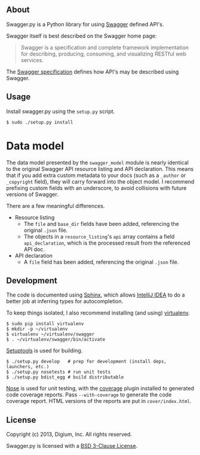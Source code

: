 About
-----
Swagger.py is a Python library for using [Swagger][] defined API's.

Swagger itself is best described on the Swagger home page:

> Swagger is a specification and complete framework implementation for
> describing, producing, consuming, and visualizing RESTful web
> services.

The [Swagger specification][] defines how API's may be described using
Swagger.

Usage
-----
Install swagger.py using the `setup.py` script.

    $ sudo ./setup.py install

<!-- TODO
swagger-codegen
===============

Inspired by the original [swagger-codegen][] project, templates are
written using [Mustache][] templates ([Pystache][], specifically).
There are several important differences.

 * The model that is fed into the mustache templates is almost
   identical to Swagger's API resource listing and API declaration
   model. The differences are listed [below](#model).
 * The templates themselves are completely self contained, with the
   logic to enrich the model being specified in `translate.py` in the
   same directory as the `*.mustache` files.
-->

<a id="model"></a>
Data model
==========

The data model presented by the `swagger_model` module is nearly
identical to the original Swagger API resource listing and API
declaration. This means that if you add extra custom metadata to your
docs (such as a `_author` or `_copyright` field), they will carry
forward into the object model. I recommend prefixing custom fields
with an underscore, to avoid collisions with future versions of
Swagger.

There are a few meaningful differences.

 * Resource listing
   * The `file` and `base_dir` fields have been added, referencing the
     original `.json` file.
   * The objects in a `resource_listing`'s `api` array contains a
     field `api_declaration`, which is the processed result from the
     referenced API doc.
 * API declaration
   * A `file` field has been added, referencing the original `.json`
     file.

Development
-----------

The code is documented using [Sphinx][], which allows [IntelliJ IDEA][]
to do a better job at inferring types for autocompletion.

To keep things isolated, I also recommend installing (and using)
[virtualenv][].

    $ sudo pip install virtualenv
    $ mkdir -p ~/virtualenv
    $ virtualenv ~/virtualenv/swagger
    $ . ~/virtualenv/swagger/bin/activate

[Setuptools][] is used for building.

    $ ./setup.py develop   # prep for development (install deps, launchers, etc.)
    $ ./setup.py nosetests # run unit tests
    $ ./setup.py bdist_egg # build distributable

[Nose][] is used for unit testing, with the [coverage][] plugin
installed to generated code coverage reports. Pass `--with-coverage`
to generate the code coverage report. HTML versions of the reports are
put in `cover/index.html`.

License
-------

Copyright (c) 2013, Digium, Inc.
All rights reserved.

Swagger.py is licensed with a [BSD 3-Clause License][BSD].

 [bsd]: http://opensource.org/licenses/BSD-3-Clause
 [coverage]: http://nedbatchelder.com/code/coverage/
 [sphinx]: http://sphinx-doc.org/
 [intellij idea]: http://confluence.jetbrains.net/display/PYH/
 [mustache]: http://mustache.github.io/
 [nose]: http://nose.readthedocs.org/en/latest/
 [pystache]: https://github.com/defunkt/pystache
 [setuptools]: http://pypi.python.org/pypi/setuptools
 [Swagger specification]: https://github.com/wordnik/swagger-core/wiki
 [swagger-codegen]: https://github.com/wordnik/swagger-codegen
 [swagger]: https://developers.helloreverb.com/swagger/
 [virtualenv]: http://www.virtualenv.org/
